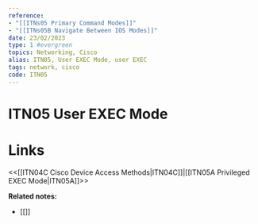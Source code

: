 ```yaml
---
reference: 
- "[[ITNs05 Primary Command Modes]]"
- "[[ITNs05B Navigate Between IOS Modes]]"
date: 23/02/2023
type: 1 #evergreen
topics: Networking, Cisco
alias: ITN05, User EXEC Mode, user EXEC
tags: network, cisco
code: ITN05
---
```

# ITN05 User EXEC Mode


# Links
<<[[ITN04C Cisco Device Access Methods|ITN04C]]|[[ITN05A Privileged EXEC Mode|ITN05A]]>>

**Related notes:**
- [[]] 